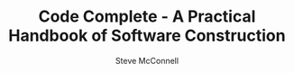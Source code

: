 ---
title: "Code Complete - A Practical Handbook of Software Construction"
author: "Steve McConnell"
excerpt: "Lorem ipsum dolor sit amet, consectetur adipiscing elit, sed do eiusmod tempor incididunt ut labore et dolore magna aliqua. Donec enim diam vulputate ut."
status: "draft"
type: "TBD"
category: "TND"
tags:
 - "TBD"
---